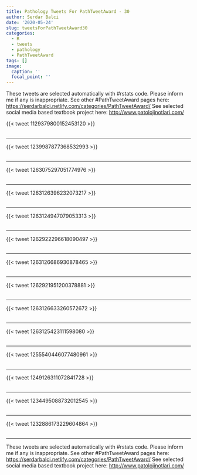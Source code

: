 ```yaml
---
title: Pathology Tweets For PathTweetAward - 30
author: Serdar Balci
date: '2020-05-24'
slug: tweetsForPathTweetAward30
categories:
  - R
  - tweets
  - pathology
  - PathTweetAward
tags: []
image:
  caption: ''
  focal_point: ''
---
```



These tweets are selected automatically with #rstats code. Please inform me if any is inappropriate.
See other #PathTweetAward pages here: https://serdarbalci.netlify.com/categories/PathTweetAward/ 
See selected social media based textbook project here: http://www.patolojinotlari.com/

{{< tweet 1129379800152453120 >}}
<br>
<br>
<hr>
{{< tweet 1239987877368532993 >}}
<br>
<br>
<hr>
{{< tweet 1263075297051774976 >}}
<br>
<br>
<hr>
{{< tweet 1263126396232073217 >}}
<br>
<br>
<hr>
{{< tweet 1263124947079053313 >}}
<br>
<br>
<hr>
{{< tweet 1262922296618090497 >}}
<br>
<br>
<hr>
{{< tweet 1263126686930878465 >}}
<br>
<br>
<hr>
{{< tweet 1262921951200378881 >}}
<br>
<br>
<hr>
{{< tweet 1263126633260572672 >}}
<br>
<br>
<hr>
{{< tweet 1263125423111598080 >}}
<br>
<br>
<hr>
{{< tweet 1255540446077480961 >}}
<br>
<br>
<hr>
{{< tweet 1249126311072841728 >}}
<br>
<br>
<hr>
{{< tweet 1234495088732012545 >}}
<br>
<br>
<hr>
{{< tweet 1232886173229604864 >}}
<br>
<br>
<hr>


These tweets are selected automatically with #rstats code. Please inform me if any is inappropriate.
See other #PathTweetAward pages here: https://serdarbalci.netlify.com/categories/PathTweetAward/ 
See selected social media based textbook project here: http://www.patolojinotlari.com/
